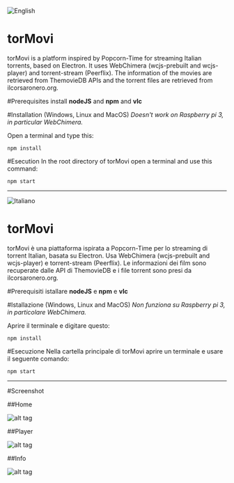 ![English](https://img.shields.io/badge/language-English-brightgreen.svg)

# torMovi
torMovi is a platform inspired by Popcorn-Time for streaming Italian torrents, based on Electron. It uses WebChimera (wcjs-prebuilt and wcjs-player) and torrent-stream (Peerflix). The information of the movies are retrieved from ThemovieDB APIs and the torrent files are retrieved from ilcorsaronero.org.

#Prerequisites
install **nodeJS** and **npm** and **vlc**

#Installation (Windows, Linux and MacOS)
_Doesn't work on Raspberry pi 3, in particular WebChimera._

Open a terminal and type this:

`npm install`

#Esecution
In the root directory of torMovi open a terminal and use this command:

`npm start`

----------------------------------

![Italiano](https://img.shields.io/badge/lingua-Italiano-brightgreen.svg)

# torMovi
torMovi è una piattaforma  ispirata a Popcorn-Time per lo streaming di torrent Italian, basata su Electron. Usa WebChimera (wcjs-prebuilt and wcjs-player) e torrent-stream (Peerflix). Le informazioni dei film sono recuperate dalle API di ThemovieDB e i file torrent sono presi da ilcorsaronero.org.

#Prerequisiti
istallare **nodeJS** e **npm** e **vlc**

#Istallazione (Windows, Linux and MacOS)
_Non funziona su Raspberry pi 3, in particolare WebChimera._

Aprire il terminale e digitare questo:

`npm install`

#Esecuzione
Nella cartella principale di torMovi aprire un terminale e usare il seguente comando:

`npm start`


----------------------------------


#Screenshot

##Home

![alt tag](https://github.com/jacopo1395/eMovi/blob/master/screenshot/index.png)

##Player

![alt tag](https://github.com/jacopo1395/eMovi/blob/master/screenshot/player.png)

##Info


![alt tag](https://github.com/jacopo1395/eMovi/blob/master/screenshot/info.png)
